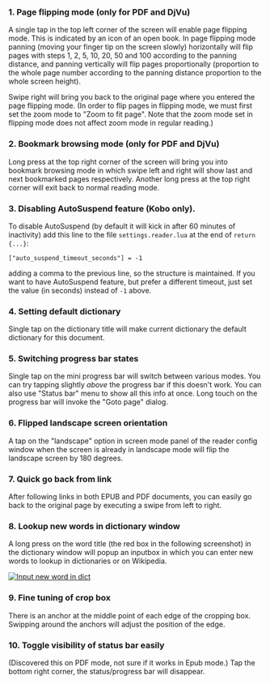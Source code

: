 ### 1. Page flipping mode (only for PDF and DjVu)
A single tap in the top left corner of the screen will enable page flipping mode. This is indicated by an icon of an open book. In page flipping mode panning (moving your finger tip on the screen slowly) horizontally will flip pages with steps 1, 2, 5, 10, 20, 50 and 100 according to the panning distance, and panning vertically will flip pages proportionally (proportion to the whole page number according to the panning distance proportion to the whole screen height).

Swipe right will bring you back to the original page where you entered the page flipping mode. (In order to flip pages in flipping mode, we must first set the zoom mode to "Zoom to fit page". Note that the zoom mode set in flipping mode does not affect zoom mode in regular reading.)

### 2. Bookmark browsing mode (only for PDF and DjVu)
Long press at the top right corner of the screen will bring you into bookmark browsing mode in which swipe left and right will show last and next bookmarked pages respectively. Another long press at the top right corner will exit back to normal reading mode.

### 3. Disabling AutoSuspend feature (Kobo only).
To disable AutoSuspend (by default it will kick in after 60 minutes of inactivity) add this line to the file `settings.reader.lua` at the end of `return {...}`:

```
["auto_suspend_timeout_seconds"] = -1
```

adding a comma to the previous line, so the structure is maintained. If you want to have AutoSuspend feature, but prefer a different timeout, just set the value (in seconds) instead of `-1` above.

### 4. Setting default dictionary
Single tap on the dictionary title will make current dictionary the default dictionary for this document.

### 5. Switching progress bar states
Single tap on the mini progress bar will switch between various modes. You can try tapping slightly *above* the progress bar if this doesn't work. You can also use "Status bar" menu to show all this info at once. Long touch on the progress bar will invoke the "Goto page" dialog.

### 6. Flipped landscape screen orientation
A tap on the "landscape" option in screen mode panel of the reader config window when the screen is already in landscape mode will flip the landscape screen by 180 degrees.

### 7. Quick go back from link
After following links in both EPUB and PDF documents, you can easily go back to the original page by executing a swipe from left to right.

### 8. Lookup new words in dictionary window
A long press on the word title (the red box in the following screenshot) in the dictionary window will popup an inputbox in which you can enter new words to lookup in dictionaries or on Wikipedia.

[![Input new word in dict](https://github.com/koreader/koreader/wiki/screenshots/dictionary_input_new_word.png)](https://github.com/koreader/koreader/wiki/screenshots/dictionary_input_new_word.png)

### 9. Fine tuning of crop box
There is an anchor at the middle point of each edge of the cropping box. Swipping around the anchors will adjust the position of the edge.

### 10. Toggle visibility of status bar easily
(Discovered this on PDF mode, not sure if it works in Epub mode.)
Tap the bottom right corner, the status/progress bar will disappear.
